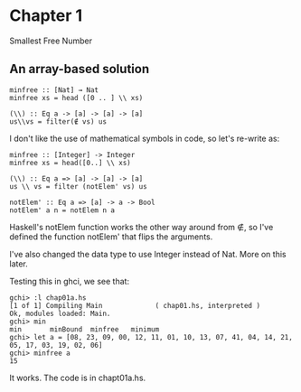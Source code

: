 Chapter 1
======

Smallest Free Number

An array-based solution
-----------------------

    minfree :: [Nat] → Nat
    minfree xs = head ([0 .. ] \\ xs)

    (\\) :: Eq a -> [a] -> [a] -> [a] 
    us\\vs = filter(∉ vs) us


I don't like the use of mathematical symbols in code, so let's re-write as:

    minfree :: [Integer] -> Integer
    minfree xs = head([0..] \\ xs)

    (\\) :: Eq a => [a] -> [a] -> [a]
    us \\ vs = filter (notElem' vs) us

    notElem' :: Eq a => [a] -> a -> Bool
    notElem' a n = notElem n a

Haskell's notElem function works the other way around from ∉, so I've
defined the function notElem' that flips the arguments.

I've also changed the data type to use Integer instead of Nat. More on
this later.

Testing this in ghci, we see that:

    gchi> :l chap01a.hs
    [1 of 1] Compiling Main             ( chap01.hs, interpreted )
    Ok, modules loaded: Main.
    gchi> min
    min       minBound  minfree   minimum
    gchi> let a = [08, 23, 09, 00, 12, 11, 01, 10, 13, 07, 41, 04, 14, 21, 05, 17, 03, 19, 02, 06]
    gchi> minfree a
    15

It works. The code is in chapt01a.hs.


